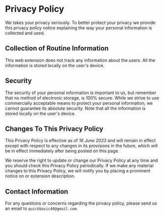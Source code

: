 # Privacy Policy

We takes your privacy seriously. To better protect your privacy we provide this
privacy policy notice explaining the way your personal information is collected
and used.


## Collection of Routine Information

This web extension does not track any information about the users. All the
information is stored locally on the user's device.


## Security

The security of your personal information is important to us, but remember that
no method of electronic storage, is 100% secure. While we strive to use
commercially acceptable means to protect your personal information, we cannot
guarantee its absolute security. Note that all the information is stored locally
on the user's device.


## Changes To This Privacy Policy

This Privacy Policy is effective as of *16 June 2023* and will remain in effect
except with respect to any changes in its provisions in the future, which will
be in effect immediately after being posted on this page.

We reserve the right to update or change our Privacy Policy at any time and you
should check this Privacy Policy periodically. If we make any material changes
to this Privacy Policy, we will notify you by placing a prominent notice on or
extension description.


## Contact Information

For any questions or concerns regarding the privacy policy, please send us an
email to `quickbasic40@gmail.com`.
